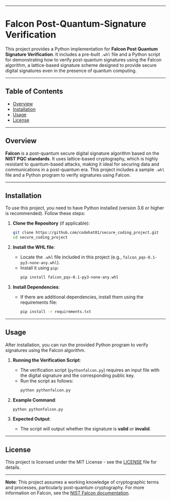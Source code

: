
---

# Falcon Post-Quantum-Signature Verification

This project provides a Python implementation for **Falcon Post Quantum Signature Verification**. It includes a pre-built `.whl` file and a Python script for demonstrating how to verify post-quantum signatures using the Falcon algorithm, a lattice-based signature scheme designed to provide secure digital signatures even in the presence of quantum computing.

---

## Table of Contents
- [Overview](#overview)
- [Installation](#installation)
- [Usage](#usage)
- [License](#license)

---

## Overview

**Falcon** is a post-quantum secure digital signature algorithm based on the **NIST PQC standards**. It uses lattice-based cryptography, which is highly resistant to quantum-based attacks, making it ideal for securing data and communications in a post-quantum era. This project includes a sample `.whl` file and a Python program to verify signatures using Falcon.

---

## Installation

To use this project, you need to have Python installed (version 3.6 or higher is recommended). Follow these steps:

1. **Clone the Repository** (if applicable):
    ```bash
    git clone https://github.com/codehat01/secure_coding_project.git
    cd secure_coding_project
    ```

2. **Install the WHL file**:
   - Locate the `.whl` file included in this project (e.g., `falcon_pqs-0.1-py3-none-any.whl`).
   - Install it using `pip`:
     ```bash
     pip install falcon_pqs-0.1-py3-none-any.whl
     ```

3. **Install Dependencies**:
    - If there are additional dependencies, install them using the requirements file:
      ```bash
      pip install -r requirements.txt
      ```

---

## Usage

After installation, you can run the provided Python program to verify signatures using the Falcon algorithm.

1. **Running the Verification Script**:
   - The verification script (`pythonfalcon.py`) requires an input file with the digital signature and the corresponding public key.
   - Run the script as follows:
     ```bash
     python pythonfalcon.py
     ```

2. **Example Command**:
    ```bash
    python pythonfalcon.py
    ```

3. **Expected Output**:
   - The script will output whether the signature is **valid** or **invalid**.

---

## License

This project is licensed under the MIT License - see the [LICENSE](LICENSE) file for details.

---

**Note**: This project assumes a working knowledge of cryptographic terms and processes, particularly post-quantum cryptography. For more information on Falcon, see the [NIST Falcon documentation](https://csrc.nist.gov/publications/detail/nistir/8240/final).

